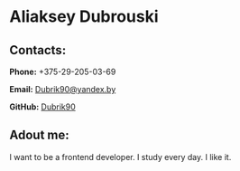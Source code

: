 # Aliaksey Dubrouski

## Contacts:

**Phone:** +375-29-205-03-69

**Email:** Dubrik90@yandex.by

**GitHub:** [Dubrik90](https://github.com/Dubrik90)

## Adout me:

I want to be a frontend developer. I study every day. I like it.
